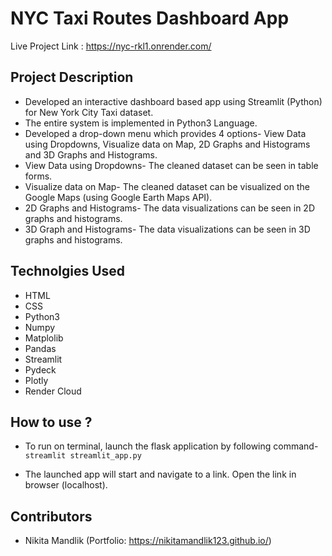 # NYC Taxi Routes Dashboard App

Live Project Link :  <https://nyc-rkl1.onrender.com/>

## Project Description 

* Developed an interactive dashboard based app using Streamlit (Python) for New York City Taxi dataset. 
* The entire system is implemented in Python3 Language.
* Developed a drop-down menu which provides 4 options- View Data using Dropdowns, Visualize data on Map, 2D Graphs and Histograms and 3D Graphs and Histograms.
* View Data using Dropdowns- The cleaned dataset can be seen in table forms.
* Visualize data on Map- The cleaned dataset can be visualized on the Google Maps (using Google Earth Maps API).
* 2D Graphs and Histograms- The data visualizations can be seen in 2D graphs and histograms. 
* 3D Graph and Histograms- The data visualizations can be seen in 3D graphs and histograms. 


## Technolgies Used
* HTML
* CSS
* Python3
* Numpy
* Matplolib
* Pandas
* Streamlit
* Pydeck
* Plotly
* Render Cloud


## How to use ?

* To run on terminal, launch the flask application by following command-
`streamlit streamlit_app.py`

* The launched app will start and navigate to a link. Open the link in browser (localhost).

## Contributors

* Nikita Mandlik (Portfolio: https://nikitamandlik123.github.io/)
